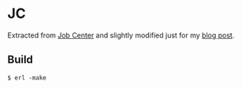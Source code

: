 JC 
==

Extracted from [Job Center](https://github.com/lgmfred/job_center) and slightly modified just for my [blog post](https://ayikoyo.com/posts/a-b-c-distributed-erlang/).

Build
-----

```shell
$ erl -make
```
